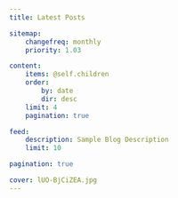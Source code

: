 ```yaml
---
title: Latest Posts

sitemap:
    changefreq: monthly
    priority: 1.03

content:
    items: @self.children
    order:
        by: date
        dir: desc
    limit: 4
    pagination: true

feed:
    description: Sample Blog Description
    limit: 10

pagination: true

cover: lUO-BjCiZEA.jpg
---
```

